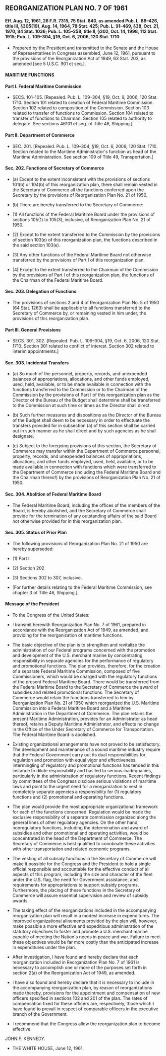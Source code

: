 ## **REORGANIZATION PLAN NO. 7 OF 1961**
#### Eff. Aug. 12, 1961, 26 F.R. 7315, 75 Stat. 840, as amended Pub. L. 88–426, title III, §305(19), Aug. 14, 1964, 78 Stat. 425; Pub. L. 91–469, §38, Oct. 21, 1970, 84 Stat. 1036; Pub. L. 105–258, title II, §202, Oct. 14, 1998, 112 Stat. 1915; Pub. L. 109–304, §19, Oct. 6, 2006, 120 Stat. 1710
* Prepared by the President and transmitted to the Senate and the House of Representatives in Congress assembled, June 12, 1961, pursuant to the provisions of the Reorganization Act of 1949, 63 Stat. 203, as amended [see 5 U.S.C. 901 et seq.].

#### MARITIME FUNCTIONS
#### Part I. Federal Maritime Commission
* SECS. 101–105. [Repealed. Pub. L. 109–304, §19, Oct. 6, 2006, 120 Stat. 1710. Section 101 related to creation of Federal Maritime Commission. Section 102 related to composition of the Commission. Section 103 related to transfer of functions to Commission. Section 104 related to transfer of functions to Chairman. Section 105 related to authority to delegate. See sections 46101 et seq. of Title 46, Shipping.]

#### Part II. Department of Commerce
* SEC. 201. [Repealed. Pub. L. 109–304, §19, Oct. 6, 2006, 120 Stat. 1710. Section related to the Maritime Administrator's function as head of the Maritime Administration. See section 109 of Title 49, Transportation.]

#### Sec. 202. Functions of Secretary of Commerce
* (a) Except to the extent inconsistent with the provisions of sections 101(b) or 104(b) of this reorganization plan, there shall remain vested in the Secretary of Commerce all the functions conferred upon the Secretary by the provisions of Reorganization Plan No. 21 of 1950.

* (b) There are hereby transferred to the Secretary of Commerce:

* (1) All functions of the Federal Maritime Board under the provisions of sections 105(1) to 105(3), inclusive, of Reorganization Plan No. 21 of 1950.

* (2) Except to the extent transferred to the Commission by the provisions of section 103(e) of this reorganization plan, the functions described in the said section 103(e).

* (3) Any other functions of the Federal Maritime Board not otherwise transferred by the provisions of Part I of this reorganization plan.

* (4) Except to the extent transferred to the Chairman of the Commission by the provisions of Part I of this reorganization plan, the functions of the Chairman of the Federal Maritime Board.

#### Sec. 203. Delegation of Functions
* The provisions of sections 2 and 4 of Reorganization Plan No. 5 of 1950 (64 Stat. 1263) shall be applicable to all functions transferred to the Secretary of Commerce by, or remaining vested in him under, the provisions of this reorganization plan.

#### Part III. General Provisions
* SECS. 301, 302. [Repealed. Pub. L. 109–304, §19, Oct. 6, 2006, 120 Stat. 1710. Section 301 related to conflict of interest. Section 302 related to interim appointments.]

#### Sec. 303. Incidental Transfers
* (a) So much of the personnel, property, records, and unexpended balances of appropriations, allocations, and other funds employed, used, held, available, or to be made available in connection with the functions transferred to the Commission or to the Chairman of the Commission by the provisions of Part I of this reorganization plan as the Director of the Bureau of the Budget shall determine shall be transferred to the Commission at such time or times as the Director shall direct.

* (b) Such further measures and dispositions as the Director of the Bureau of the Budget shall deem to be necessary in order to effectuate the transfers provided for in subsection (a) of this section shall be carried out in such manner as he shall direct and by such agencies as he shall designate.

* (c) Subject to the foregoing provisions of this section, the Secretary of Commerce may transfer within the Department of Commerce personnel, property, records, and unexpended balances of appropriations, allocations, and other funds employed, used, held, available, or to be made available in connection with functions which were transferred to the Department of Commerce (including the Federal Maritime Board and the Chairman thereof) by the provisions of Reorganization Plan No. 21 of 1950.

#### Sec. 304. Abolition of Federal Maritime Board
* The Federal Maritime Board, including the offices of the members of the Board, is hereby abolished, and the Secretary of Commerce shall provide for the termination of any outstanding affairs of the said Board not otherwise provided for in this reorganization plan.

#### Sec. 305. Status of Prior Plan
* The following provisions of Reorganization Plan No. 21 of 1950 are hereby superseded:

* (1) Part I.

* (2) Section 202.

* (3) Sections 302 to 307, inclusive.

* [For further details relating to the Federal Maritime Commission, see chapter 3 of Title 46, Shipping.]

#### Message of the President
* To the Congress of the United States:

* I transmit herewith Reorganization Plan No. 7 of 1961, prepared in accordance with the Reorganization Act of 1949, as amended, and providing for the reorganization of maritime functions.

* The basic objective of the plan is to strengthen and revitalize the administration of our Federal programs concerned with the promotion and development of the U.S. merchant marine by concentrating responsibility in separate agencies for the performance of regulatory and promotional functions. The plan provides, therefore, for the creation of a separate Federal Maritime Commission, composed of five Commissioners, which would be charged with the regulatory functions of the present Federal Maritime Board. There would be transferred from the Federal Maritime Board to the Secretary of Commerce the award of subsidies and related promotional functions. The Secretary of Commerce would retain the functions transferred to him by Reorganization Plan No. 21 of 1950 which reorganized the U.S. Maritime Commission into a Federal Maritime Board and a Maritime Administration in the Department of Commerce. The plan retains the present Maritime Administration, provides for an Administrator as head thereof, retains a Deputy Maritime Administrator, and effects no change in the Office of the Under Secretary of Commerce for Transportation. The Federal Maritime Board is abolished.

* Existing organizational arrangements have not proved to be satisfactory. The development and maintenance of a sound maritime industry require that the Federal Government carry out its dual responsibilities for regulation and promotion with equal vigor and effectiveness. Intermingling of regulatory and promotional functions has tended in this instance to dilute responsibility and has led to serious inadequacies, particularly in the administration of regulatory functions. Recent findings by committees of the Congress disclose serious violations of maritime laws and point to the urgent need for a reorganization to vest in completely separate agencies a responsibility for (1) regulatory functions and (2) promotional and operating functions.

* The plan would provide the most appropriate organizational framework for each of the functions concerned. Regulation would be made the exclusive responsibility of a separate commission organized along the general lines of other regulatory agencies. On the other hand, nonregulatory functions, including the determination and award of subsidies and other promotional and operating activities, would be concentrated in the head of the Department of Commerce. The Secretary of Commerce is best qualified to coordinate these activities with other transportation and related economic programs.

* The vesting of all subsidy functions in the Secretary of Commerce will make it possible for the Congress and the President to hold a single official responsible and accountable for the effective conduct of all aspects of this program, including the size and character of the fleet under the U.S. flag, the need for Government assistance, and requirements for appropriations to support subsidy programs. Furthermore, the placing of these functions in the Secretary of Commerce will assure essential supervision and review of subsidy awards.

* The taking effect of the reorganizations included in the accompanying reorganization plan will result in a modest increase in expenditures. The improved organizational alinements provided by the plan will, however, make possible a more effective and expeditious administration of the statutory objectives to foster and promote a U.S. merchant marine capable of meeting the Nation's needs in peace and war. Failure to meet these objectives would be far more costly than the anticipated increase in expenditures under the plan.

* After investigation, I have found and hereby declare that each reorganization included in Reorganization Plan No. 7 of 1961 is necessary to accomplish one or more of the purposes set forth in section 2(a) of the Reorganization Act of 1949, as amended.

* I have also found and hereby declare that it is necessary to include in the accompanying reorganization plan, by reason of reorganizations made thereby, provisions for the appointment and compensation of new officers specified in sections 102 and 201 of the plan. The rates of compensation fixed for these officers are, respectively, those which I have found to prevail in respect of comparable officers in the executive branch of the Government.

* I recommend that the Congress allow the reorganization plan to become effective.

JOHN F. KENNEDY.&nbsp;&nbsp;&nbsp;&nbsp;&nbsp;&nbsp;


* THE WHITE HOUSE, June 12, 1961.